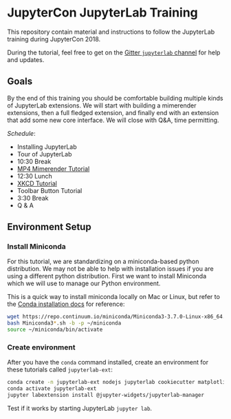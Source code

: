 # JupyterCon JupyterLab Training

This repository contain material and instructions to follow the JupyterLab training during JupyterCon 2018.

During the tutorial, feel free to get on the [Gitter `jupyterlab` channel](https://gitter.im/jupyterlab/jupyterlab) for help and updates.

## Goals
By the end of this training you should be comfortable building multiple kinds of JupyterLab extensions. We will start with building a mimerender extensions, then a full fledged extension, and finally end with an extension that add some new core interface. We will close with Q&A, time permitting.


*Schedule*:

* Installing JupyterLab
* Tour of JupyterLab
* 10:30 Break
* [MP4 Mimerender Tutorial](https://github.com/jupyterlab/jupyterlab-mp4)
* 12:30 Lunch
* [XKCD Tutorial](https://jupyterlab.readthedocs.io/en/stable/developer/xkcd_extension_tutorial.html)
* Toolbar Button Tutorial
* 3:30 Break
* Q & A


## Environment Setup

### Install Miniconda
For this tutorial, we are standardizing on a miniconda-based python distribution.
We may not be able to help with installation issues if
you are using a different python distribution.
First we want to install Miniconda which we will use to manage our Python environment.

This is a quick way to install miniconda locally on Mac or Linux, but refer to the
[Conda installation docs](https://conda.io/docs/user-guide/install/) for reference:

```bash
wget https://repo.continuum.io/miniconda/Miniconda3-3.7.0-Linux-x86_64.sh -O ~/miniconda.sh
bash Miniconda3*.sh -b -p ~/miniconda
source ~/miniconda/bin/activate
```

### Create environment
After you have the `conda` command installed, create an environment for these tutorials called `jupyterlab-ext`: 

```bash
conda create -n jupyterlab-ext nodejs jupyterlab cookiecutter matplotlib scipy ipywidgets python=3.6 -c conda-forge
conda activate jupyterlab-ext
jupyter labextension install @jupyter-widgets/jupyterlab-manager
```

Test if it works by starting JupyterLab `jupyter lab`.


